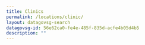 ```yaml
---
title: Clinics
permalink: /locations/clinic/
layout: datagovsg-search
datagovsg-id: 56e62ca0-fe4e-485f-835d-acfe4b05d4b5
description: ""
---
```


